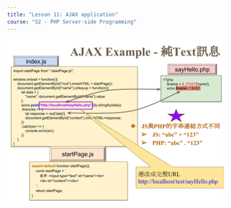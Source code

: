 ```yaml
---
title: "Lesson 11: AJAX application"
course: "S2 - PHP Server-side Programming"
---
```


![question](question.svg)
